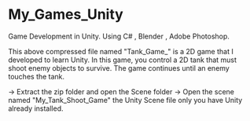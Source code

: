 # My_Games_Unity
Game Development in Unity. Using C# , Blender , Adobe Photoshop.

This above compressed file named "Tank_Game_" is a 2D game that I developed to learn Unity.
 In this game, you control a 2D tank that must shoot enemy objects to survive. The game continues until an enemy touches the tank.

 -> Extract the zip folder and open the Scene folder 
 ->  Open the scene named "My_Tank_Shoot_Game" the Unity Scene file only you have Unity already installed.
 
